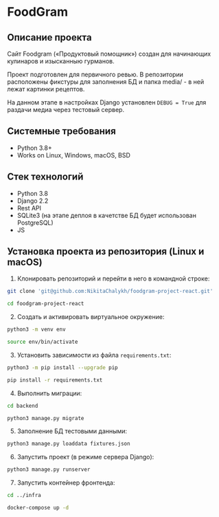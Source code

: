 FoodGram
=====

Описание проекта
----------
Cайт Foodgram («Продуктовый помощник») создан для начинающих кулинаров и изысканныю гурманов.

Проект подготовлен для первичного ревью. В репозитории расположены 
фикстуры для заполнения БД и папка media/ - в ней лежат картинки рецептов. 

На данном этапе в настройках Django установлен ```DEBUG = True``` для раздачи медиа через тестовый сервер.

Системные требования
----------
* Python 3.8+
* Works on Linux, Windows, macOS, BSD

Стек технологий
----------
* Python 3.8
* Django 2.2 
* Rest API
* SQLite3 (на этапе деплоя в качетстве БД будет использован PostgreSQL)
* JS

Установка проекта из репозитория (Linux и macOS)
----------

1. Клонировать репозиторий и перейти в него в командной строке:
```bash
git clone 'git@github.com:NikitaChalykh/foodgram-project-react.git'

cd foodgram-project-react
```
2. Cоздать и активировать виртуальное окружение:
```bash
python3 -m venv env

source env/bin/activate
```
3. Установить зависимости из файла ```requirements.txt```:
```bash
python3 -m pip install --upgrade pip

pip install -r requirements.txt
```
4. Выполнить миграции:
```bash
cd backend

python3 manage.py migrate
```
5. Заполнение БД тестовыми данными:
```bash
python3 manage.py loaddata fixtures.json
```
6. Запустить проект (в режиме сервера Django):
```bash
python3 manage.py runserver
```
7. Запустить контейнер фронтенда:
```bash
cd ../infra

docker-compose up -d
```
